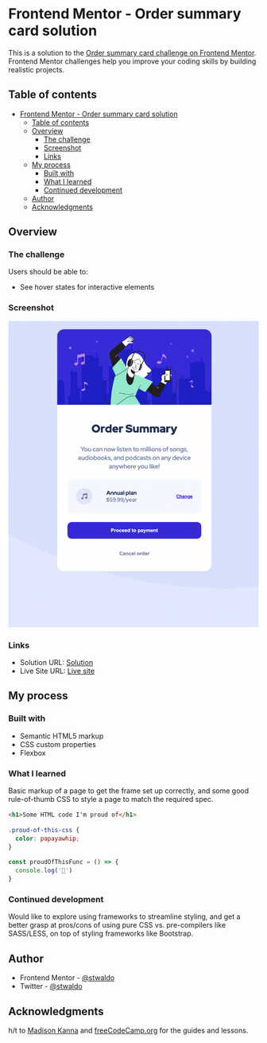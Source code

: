 # Frontend Mentor - Order summary card solution

This is a solution to the [Order summary card challenge on Frontend Mentor](https://www.frontendmentor.io/challenges/order-summary-component-QlPmajDUj). Frontend Mentor challenges help you improve your coding skills by building realistic projects. 

## Table of contents

- [Frontend Mentor - Order summary card solution](#frontend-mentor---order-summary-card-solution)
  - [Table of contents](#table-of-contents)
  - [Overview](#overview)
    - [The challenge](#the-challenge)
    - [Screenshot](#screenshot)
    - [Links](#links)
  - [My process](#my-process)
    - [Built with](#built-with)
    - [What I learned](#what-i-learned)
    - [Continued development](#continued-development)
  - [Author](#author)
  - [Acknowledgments](#acknowledgments)


## Overview

### The challenge

Users should be able to:

- See hover states for interactive elements

### Screenshot

![](./screenshot.png)

### Links

- Solution URL: [Solution](https://github.com/stwaldo/order-summary-component)
- Live Site URL: [Live site](https://stwaldo.github.io/order-summary-component/)

## My process

### Built with

- Semantic HTML5 markup
- CSS custom properties
- Flexbox

### What I learned

Basic markup of a page to get the frame set up correctly, and some good rule-of-thumb CSS to style a page to match the required spec.

```html
<h1>Some HTML code I'm proud of</h1>
```
```css
.proud-of-this-css {
  color: papayawhip;
}
```
```js
const proudOfThisFunc = () => {
  console.log('🎉')
}
```

### Continued development

Would like to explore using frameworks to streamline styling, and get a better grasp at pros/cons of using pure CSS vs. pre-compilers like SASS/LESS, on top of styling frameworks like Bootstrap.

## Author

- Frontend Mentor - [@stwaldo](https://www.frontendmentor.io/profile/stwaldo)
- Twitter - [@stwaldo](https://www.twitter.com/stwaldo)

## Acknowledgments

h/t to [Madison Kanna](https://www.youtube.com/c/MadisonKanna) and [freeCodeCamp.org](https://freecodecamp.org) for the guides and lessons.